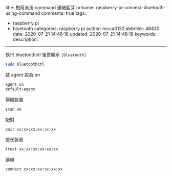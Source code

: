 title: 樹莓派用 command 連結藍芽
urlname: raspberry-pi-connect-bluetooth-using-command
comments: true
tags:
  - raspberry pi
  - bluetooth
categories: raspberry pi
author: recca0120
abbrlink: 48420
date: 2020-07-21 14:48:18
updated: 2020-07-21 14:48:18
keywords:
description:
---
執行 bluetoothctl 後會顯示 `[bluetooth]`

```bash
sudo bluetoothctl
```

裝 agent 設為 on

```bash
agent on
default-agent
```

掃瞄裝置

```bash
scan on
```

配對

```bash
pair xx:xx:xx:xx:xx:xx
```

信任裝置

```bash
trust xx:xx:xx:xx:xx:xx
```

連線

```bash
connect xx:xx:xx:xx:xx:xx
```

